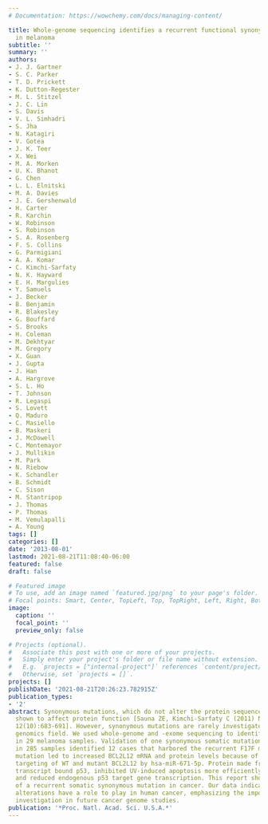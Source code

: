 ```yaml
---
# Documentation: https://wowchemy.com/docs/managing-content/

title: Whole-genome sequencing identifies a recurrent functional synonymous mutation
  in melanoma
subtitle: ''
summary: ''
authors:
- J. J. Gartner
- S. C. Parker
- T. D. Prickett
- K. Dutton-Regester
- M. L. Stitzel
- J. C. Lin
- S. Davis
- V. L. Simhadri
- S. Jha
- N. Katagiri
- V. Gotea
- J. K. Teer
- X. Wei
- M. A. Morken
- U. K. Bhanot
- G. Chen
- L. L. Elnitski
- M. A. Davies
- J. E. Gershenwald
- H. Carter
- R. Karchin
- W. Robinson
- S. Robinson
- S. A. Rosenberg
- F. S. Collins
- G. Parmigiani
- A. A. Komar
- C. Kimchi-Sarfaty
- N. K. Hayward
- E. H. Margulies
- Y. Samuels
- J. Becker
- B. Benjamin
- R. Blakesley
- G. Bouffard
- S. Brooks
- H. Coleman
- M. Dekhtyar
- M. Gregory
- X. Guan
- J. Gupta
- J. Han
- A. Hargrove
- S. L. Ho
- T. Johnson
- R. Legaspi
- S. Lovett
- Q. Maduro
- C. Masiello
- B. Maskeri
- J. McDowell
- C. Montemayor
- J. Mullikin
- M. Park
- N. Riebow
- K. Schandler
- B. Schmidt
- C. Sison
- M. Stantripop
- J. Thomas
- P. Thomas
- M. Vemulapalli
- A. Young
tags: []
categories: []
date: '2013-08-01'
lastmod: 2021-08-21T11:08:40-06:00
featured: false
draft: false

# Featured image
# To use, add an image named `featured.jpg/png` to your page's folder.
# Focal points: Smart, Center, TopLeft, Top, TopRight, Left, Right, BottomLeft, Bottom, BottomRight.
image:
  caption: ''
  focal_point: ''
  preview_only: false

# Projects (optional).
#   Associate this post with one or more of your projects.
#   Simply enter your project's folder or file name without extension.
#   E.g. `projects = ["internal-project"]` references `content/project/deep-learning/index.md`.
#   Otherwise, set `projects = []`.
projects: []
publishDate: '2021-08-21T20:26:23.782915Z'
publication_types:
- '2'
abstract: Synonymous mutations, which do not alter the protein sequence, have been
  shown to affect protein function [Sauna ZE, Kimchi-Sarfaty C (2011) Nat Rev Genet
  12(10):683-691]. However, synonymous mutations are rarely investigated in the cancer
  genomics field. We used whole-genome and -exome sequencing to identify somatic mutations
  in 29 melanoma samples. Validation of one synonymous somatic mutation in BCL2L12
  in 285 samples identified 12 cases that harbored the recurrent F17F mutation. This
  mutation led to increased BCL2L12 mRNA and protein levels because of differential
  targeting of WT and mutant BCL2L12 by hsa-miR-671-5p. Protein made from mutant BCL2L12
  transcript bound p53, inhibited UV-induced apoptosis more efficiently than WT BCL2L12,
  and reduced endogenous p53 target gene transcription. This report shows selection
  of a recurrent somatic synonymous mutation in cancer. Our data indicate that silent
  alterations have a role to play in human cancer, emphasizing the importance of their
  investigation in future cancer genome studies.
publication: '*Proc. Natl. Acad. Sci. U.S.A.*'
---
```

